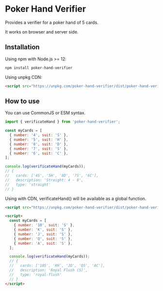 # Poker Hand Verifier

Provides a verifier for a poker hand of 5 cards.

It works on browser and server side.

## Installation

Using npm with Node.js >= 12:

```sh
npm install poker-hand-verifier
```

Using unpkg CDN:

```html
<script src="https://unpkg.com/poker-hand-verifier/dist/poker-hand-verifier.min.js"></script>
```

## How to use

You can use CommonJS or ESM syntax.

```js
import { verificateHand } from 'poker-hand-verifier';

const myCards = [
  { number: '4', suit: 'S' },
  { number: '5', suit: 'H' },
  { number: '8', suit: 'D' },
  { number: '7', suit: 'S' },
  { number: '6', suit: 'C' },
];

console.log(verificateHand(myCards));
// {
//   cards: ['4S', '5H', '8D', '7S', '6C'],
//   description: 'Straight: 4 - 8',
//   type: 'straight'
// }
```

Using with CDN, verificateHand() will be available as a global function.

```html
<script src="https://unpkg.com/poker-hand-verifier/dist/poker-hand-verifier.min.js"></script>

<script>
  const myCards = [
    { number: '10', suit: 'S' },
    { number: 'K', suit: 'S' },
    { number: 'J', suit: 'S' },
    { number: 'Q', suit: 'S' },
    { number: 'A', suit: 'S' },
  ];

  console.log(verificateHand(myCards));
  // {
  //   cards: ['10S', 'KH', 'JD', 'QS', 'AC'],
  //   description: 'Royal Flush (S)',
  //   type: 'royal-flush'
  // }
</script>
```
